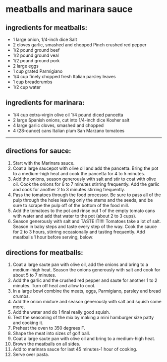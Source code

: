 # meatballs and marinara sauce

## ingredients for meatballs:

- 1 large onion, 1/4-inch dice
  Salt
- 2 cloves garlic, smashed and chopped
  Pinch crushed red pepper
- 1/2 pound ground beef
- 1/2 pound ground veal
- 1/2 pound ground pork
- 2 large eggs
- 1 cup grated Parmigiano
- 1/4 cup finely chopped fresh Italian parsley leaves
- 1 cup breadcrumbs
- 1/2 cup water

## ingredients for marinara:

- 1/4 cup extra-virgin olive oil
  1/4 pound diced pancetta
- 2 large Spanish onions, cut into 1/4-inch dice
  Kosher salt
- 4 large garlic cloves, smashed and chopped
- 4 (28-ounce) cans Italian plum San Marzano tomatoes

---

## directions for sauce:

1. Start with the Marinara sauce.
1. Coat a large saucepot with olive oil and add the pancetta. Bring the pot to a medium-high heat and cook the pancetta for 4 to 5 minutes.
1. Add the onions, season generously with salt and stir to coat with olive oil. Cook the onions for 6 to 7 minutes stirring frequently. Add the garlic and cook for another 2 to 3 minutes stirring frequently.
1. Pass the tomatoes through the food processor. Be sure to pass all of the pulp through the holes leaving only the stems and the seeds, and be sure to scrape the pulp off of the bottom of the food mill.
1. Add the tomatoes to the pot and rinse out 1 of the empty tomato cans with water and add that water to the pot (about 2 to 3 cups).
1. Season generously with salt and TASTE IT!!!! Tomatoes take a lot of salt. Season in baby steps and taste every step of the way. Cook the sauce for 2 to 3 hours, stirring occasionally and tasting frequently. Add meatballs 1 hour before serving, below:

## directions for meatballs:

1. Coat a large saute pan with olive oil, add the onions and bring to a medium-high heat. Season the onions generously with salt and cook for about 5 to 7 minutes.
1. Add the garlic and the crushed red pepper and saute for another 1 to 2 minutes. Turn off heat and allow to cool.
1. In a large bowl combine the meats, eggs, Parmigiano, parsley and bread crumbs.
1. Add the onion mixture and season generously with salt and squish some more.
1. Add the water and do 1 final really good squish.
1. Test the seasoning of the mix by making a mini hamburger size patty and cooking it.
1. Preheat the oven to 350 degrees F.
1. Shape the meat into sizes of golf ball.
1. Coat a large saute pan with olive oil and bring to a medium-high heat.
1. Brown the meatballs on all sides.
1. Add to marinara sauce for last 45 minutes-1 hour of cooking.
1. Serve over pasta.
